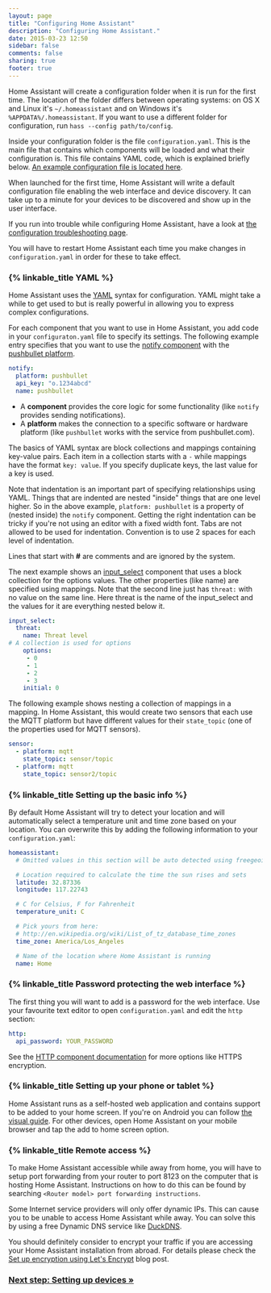 ```yaml
---
layout: page
title: "Configuring Home Assistant"
description: "Configuring Home Assistant."
date: 2015-03-23 12:50
sidebar: false
comments: false
sharing: true
footer: true
---
```


Home Assistant will create a configuration folder when it is run for the first time. The location of the folder differs between operating systems: on OS X and Linux it's `~/.homeassistant` and on Windows it's `%APPDATA%/.homeassistant`. If you want to use a different folder for configuration, run `hass --config path/to/config`.

Inside your configuration folder is the file `configuration.yaml`. This is the main file that contains which components will be loaded and what their configuration is. This file contains YAML code, which is explained briefly below. [An example configuration file is located here](https://github.com/home-assistant/home-assistant/blob/master/config/configuration.yaml.example).

When launched for the first time, Home Assistant will write a default configuration file enabling the web interface and device discovery. It can take up to a minute for your devices to be discovered and show up in the user interface.

If you run into trouble while configuring Home Assistant, have a look at [the configuration troubleshooting page](/getting-started/troubleshooting-configuration/).


<p class='note'>
  You will have to restart Home Assistant each time you make changes in <code>configuration.yaml</code> in order for these to take effect.
</p>

### {% linkable_title YAML %}

Home Assistant uses the [YAML](http://yaml.org/) syntax for configuration. YAML might take a while to get used to but is really powerful in allowing you to express complex configurations.

For each component that you want to use in Home Assistant, you add code in your `configuraton.yaml` file to specify its settings.
The following example entry specifies that you want to use the [notify component](/components/notify) with the [pushbullet platform](/components/notify.pushbullet).


```yaml
notify:
  platform: pushbullet
  api_key: "o.1234abcd"
  name: pushbullet
```

- A **component** provides the core logic for some functionality (like `notify` provides sending notifications). 
- A **platform** makes the connection to a specific software or hardware platform (like `pushbullet` works with the service from pushbullet.com).

The basics of YAML syntax are block collections and mappings containing key-value pairs. Each item in a collection starts with a `-` while mappings have the format `key: value`. If you specify duplicate keys, the last value for a key is used.

Note that indentation is an important part of specifying relationships using YAML. Things that are indented are nested "inside" things that are one level higher. So in the above example, `platform: pushbullet` is a property of (nested inside) the `notify` component.
Getting the right indentation can be tricky if you're not using an editor with a fixed width font. Tabs are not allowed to be used for indentation. Convention is to use 2 spaces for each level of indentation.

Lines that start with **#** are comments and are ignored by the system.

The next example shows an [input_select](/components/input_select) component that uses a block collection for the options values.
The other properties (like name) are specified using mappings. Note that the second line just has `threat:` with no value on the same line. Here threat is the name of the input_select and the values for it are everything nested below it.

```yaml
input_select:
  threat:
    name: Threat level
# A collection is used for options
    options:
     - 0
     - 1
     - 2
     - 3
    initial: 0
```

The following example shows nesting a collection of mappings in a mapping. In Home Assistant, this would create two sensors that each use the MQTT platform but have different values for their `state_topic` (one of the properties used for MQTT sensors). 

```yaml
sensor:
  - platform: mqtt
    state_topic: sensor/topic
  - platform: mqtt
    state_topic: sensor2/topic
```


### {% linkable_title Setting up the basic info %}

By default Home Assistant will try to detect your location and will automatically select a temperature unit and time zone based on your location. You can overwrite this by adding the following information to your `configuration.yaml`:

```yaml
homeassistant:
  # Omitted values in this section will be auto detected using freegeoip.io

  # Location required to calculate the time the sun rises and sets
  latitude: 32.87336
  longitude: 117.22743

  # C for Celsius, F for Fahrenheit
  temperature_unit: C

  # Pick yours from here:
  # http://en.wikipedia.org/wiki/List_of_tz_database_time_zones
  time_zone: America/Los_Angeles

  # Name of the location where Home Assistant is running
  name: Home
```

### {% linkable_title Password protecting the web interface %}

The first thing you will want to add is a password for the web interface. Use your favourite text editor to open `configuration.yaml` and edit the `http` section:

```yaml
http:
  api_password: YOUR_PASSWORD
```

See the [HTTP component documentation](/components/http/) for more options like HTTPS encryption.

### {% linkable_title Setting up your phone or tablet %}

Home Assistant runs as a self-hosted web application and contains support to be added to your home screen. If you're on Android you can follow [the visual guide]({{site_root}}/getting-started/android/). For other devices, open Home Assistant on your mobile browser and tap the add to home screen option.

### {% linkable_title Remote access %}

To make Home Assistant accessible while away from home, you will have to setup port forwarding from your router to port 8123 on the computer that is hosting Home Assistant. Instructions on how to do this can be found by searching `<Router model> port forwarding instructions`.

Some Internet service providers will only offer dynamic IPs. This can cause you to be unable to access Home Assistant while away. You can solve this by using a free Dynamic DNS service like [DuckDNS](https://www.duckdns.org/).

You should definitely consider to encrypt your traffic if you are accessing your Home Assistant installation from abroad. For details please check the [Set up encryption using Let's Encrypt](/blog/2015/12/13/setup-encryption-using-lets-encrypt/) blog post.

### [Next step: Setting up devices &raquo;](/getting-started/devices/)
